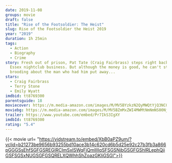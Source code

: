 ```yaml
---
date: 2019-11-08
groups: movie
draft: false
title: "Rise of the Footsoldier: The Heist"
slug: Rise of the Footsoldier the Heist 2019
year: "2019"
duration: 1h 25min
tags:
  - Action
  - Biography
  - Crime
story: Fresh out of prison, Pat Tate (Craig Fairbrass) steps right back into his
  Essex nightclub business. But although the money is good, he can't stop
  brooding about the man who had him put away...
stars:
  - Craig Fairbrass
  - Terry Stone
  - Emily Wyatt
imdbid: tt8769300
parentsguide: 18
moviecover: https://m.media-amazon.com/images/M/MV5BYzkzN2QyMWQtYjQ3NC00NTYxLWI5YjctZDVjNGYxNzJkMTU2XkEyXkFqcGdeQXVyMTg4NzkwMA@@._V1_FMjpg_UX1100_.jpg
moviebg: https://m.media-amazon.com/images/M/MV5BZmMxZWI4MWMtNmNmNS00NjQ1LTk4MzItNzc0NDQ0ZTQ5ZDA5XkEyXkFqcGdeQXVyODA3MjI2Mjg@._V1_FMjpg_UX1280_.jpg
trailer: https://www.youtube.com/embed/Pr7IkS3IgXY
imdbId: tt8769300
rating: "5.4"
---
```


{{< movie url= "https://vidstream.to/embed/XbB0aPZ9um/?vclid=b21273be9656b93255bd10ace3b14c620cd6b5d25e92c27b3fb3a866pGGGSsEhfSGFGSREGIRCImSxISWqFjQmIIIIqSFSGSNjbGSGFGShIRLephQjiGSFSGSxNUGSGFGSQRELXQWhhShZoazGKliGSGl">}}
